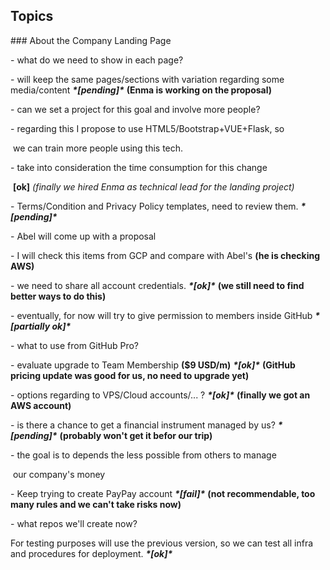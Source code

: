 ## Topics



\### About the Company Landing Page



\- what do we need to show in each page?

  \- will keep the same pages/sections with variation regarding some media/content ***\*[pending]\**** **(Enma is working on the proposal)**

\- can we set a project for this goal and involve more people?

  \- regarding this I propose to use HTML5/Bootstrap+VUE+Flask, so

​    we can train more people using this tech.

  \- take into consideration the time consumption for this change

​    **[ok]** *(finally we hired Enma as technical lead for the landing project)*

\- Terms/Condition and Privacy Policy templates, need to review them. ***\*[pending]\****

  \- Abel will come up with a proposal

  \- I will check this items from GCP and compare with Abel's **(he is checking AWS)**

\- we need to share all account credentials. ***\*[ok]\**** **(we still need to find better ways to do this)**

  \- eventually, for now will try to give permission to members inside GitHub ***\*[partially ok]\****

\- what to use from GitHub Pro?

  \- evaluate upgrade to Team Membership **($9 USD/m)** ***\*[ok]\**** **(GitHub pricing update was good for us, no need to upgrade yet)**

\- options regarding to VPS/Cloud accounts/... ? ***\*[ok]\**** **(finally we got an AWS account)**

\- is there a chance to get a financial instrument managed by us? ***\*[pending]\**** **(probably won't get it befor our trip)**

  \- the goal is to depends the less possible from others to manage

​    our company's money

  \- Keep trying to create PayPay account ***\*[fail]\**** **(not recommendable, too many rules and we can't take risks now)**

\- what repos we'll create now?



For testing purposes will use the previous version, so we can test all infra and procedures for deployment. ***\*[ok]\****